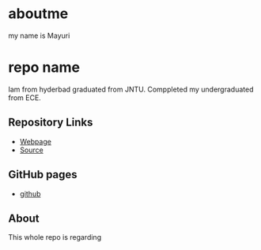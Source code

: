 # aboutme
my name is Mayuri
# repo name 
Iam from hyderbad graduated from JNTU. Comppleted my undergraduated from ECE.
## Repository Links
- [Webpage](https://profcase.github.io/working-with-markdown/ "Working With Markdown Webpage")
- [Source](https://github.com/profcase/working-with-markdown "Working With Markdown Source")
## GitHub pages
- [github](https://vijayarajamayuri.github.io/aboutme/ "github pages")
## About
This whole repo is regarding 
